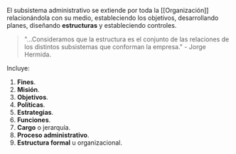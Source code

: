 El subsistema administrativo se extiende por toda la [[Organización]] relacionándola con su medio, estableciendo los objetivos, desarrollando planes, diseñando **estructuras** y estableciendo controles.

>"...Consideramos que la estructura es el conjunto de las relaciones de los distintos subsistemas que conforman la empresa." - Jorge Hermida.

Incluye:

1. **Fines**.
2. **Misión**.
3. **Objetivos**.
4. **Políticas**.
5. **Estrategias**.
6. **Funciones**.
7. **Cargo** o jerarquía.
8. **Proceso administrativo**.
9. **Estructura formal** u organizacional.
